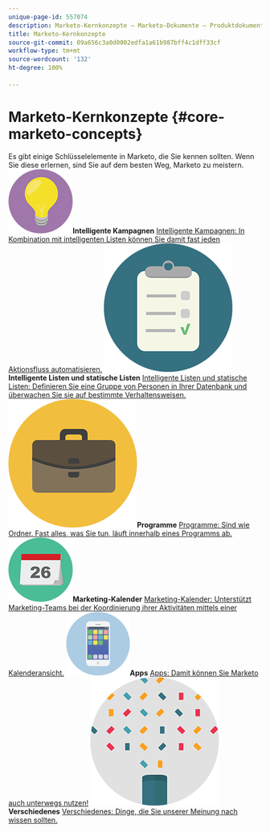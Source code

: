 ```yaml
---
unique-page-id: 557074
description: Marketo-Kernkonzepte – Marketo-Dokumente – Produktdokumentation
title: Marketo-Kernkonzepte
source-git-commit: 09a656c3a0d0002edfa1a61b987bff4c1dff33cf
workflow-type: tm+mt
source-wordcount: '132'
ht-degree: 100%

---
```



# Marketo-Kernkonzepte {#core-marketo-concepts}

Es gibt einige Schlüsselelemente in Marketo, die Sie kennen sollten. Wenn Sie diese erlernen, sind Sie auf dem besten Weg, Marketo zu meistern.
**![Intelligente Kampagnen](assets/seo-01.png)Intelligente Kampagnen** [Intelligente Kampagnen: In Kombination mit intelligenten Listen können Sie damit fast jeden Aktionsfluss automatisieren.](https://docs.marketo.com/display/DOCS/Smart+Campaigns)     **![Intelligente Listen und statische Listen](assets/office-35.png)Intelligente Listen und statische Listen** [Intelligente Listen und statische Listen: Definieren Sie eine Gruppe von Personen in Ihrer Datenbank und überwachen Sie sie auf bestimmte Verhaltensweisen.](https://docs.marketo.com/display/DOCS/Smart+Lists+and+Static+Lists)     **![Programme](assets/office-02.png)Programme** [Programme: Sind wie Ordner. Fast alles, was Sie tun, läuft innerhalb eines Programms ab.](https://docs.marketo.com/display/DOCS/Programs)     **![Marketing-Kalender](assets/office-10.png)Marketing-Kalender** [Marketing-Kalender: Unterstützt Marketing-Teams bei der Koordinierung ihrer Aktivitäten mittels einer Kalenderansicht.](https://docs.marketo.com/display/DOCS/Marketing+Calendar)      **![Apps](assets/mobile-apps.png)Apps** [Apps: Damit können Sie Marketo auch unterwegs nutzen!](core-marketo-concepts/mobile-apps.md)     **![Verschiedenes](assets/party-11.png)Verschiedenes** [Verschiedenes: Dinge, die Sie unserer Meinung nach wissen sollten.](https://docs.marketo.com/display/DOCS/Miscellaneous)
